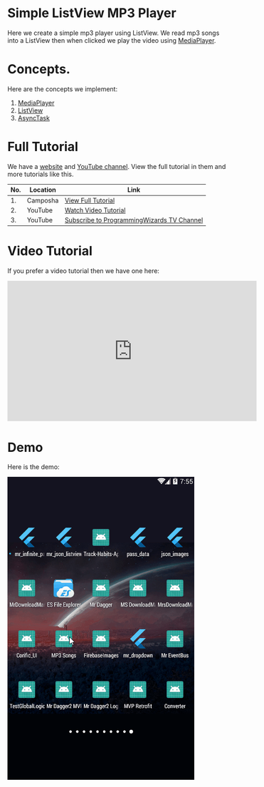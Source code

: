 # Simple ListView MP3 Player

Here we create a simple mp3 player using ListView. We read mp3 songs into a ListView
then when clicked we play the video using [MediaPlayer](https://camposha.info/android/mediaplayer).

# Concepts.

Here are the concepts we implement:

1. [MediaPlayer](https://camposha.info/android/mediaplayer)
2. [ListView](https://camposha.info/android/listview)
3. [AsyncTask](https://camposha.info/android/asynctask)

# Full Tutorial

We have a [website](https://camposha.info) and [YouTube channel](http://www.youtube.com/c/programmingwizards). View the full tutorial in them and more tutorials
like this.


|No.|Location|Link|
|---|--------|---------|
|1.|Camposha|[View Full Tutorial](https://camposha.info/android/mediaplayer)|
|2.|YouTube |[Watch Video Tutorial](https://www.youtube.com/watch?v=8x5zH8p7R9g) |
|3.|YouTube |[Subscribe to ProgrammingWizards TV Channel](http://www.youtube.com/c/programmingwizards) |

# Video Tutorial

If you prefer a video tutorial then we have one here:

<iframe width="560" height="315" src="https://www.youtube.com/embed/8x5zH8p7R9g" frameborder="0" allow="accelerometer; autoplay; encrypted-media; gyroscope; picture-in-picture" allowfullscreen></iframe>



# Demo

Here is the demo:

![](/demo/demo1.gif)